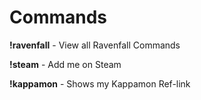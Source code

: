 # Commands

**!ravenfall** - View all Ravenfall Commands

**!steam** - Add me on Steam

**!kappamon** - Shows my Kappamon Ref-link
